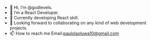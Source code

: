 - 👋 Hi, I’m @godlevels.
- 👀 I’m a React Developer.
- 🌱 Currently developing React skill.
- 💞️ Looking forward to collaborating on any kind of web development projects.
- 📫 How to reach me Email:paulolaoluwa10@gmail.com

<!---
godlevels/godlevels is a ✨ special ✨ repository because its `README.md` (this file) appears on your GitHub profile.
You can click the Preview link to take a look at your changes.
--->
